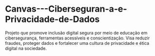 # Canvas---Ciberseguran-a-e-Privacidade-de-Dados
Projeto que promove inclusão digital segura por meio de educação em cibersegurança, ferramentas acessíveis e conscientização. Visa reduzir fraudes, proteger dados e fortalecer uma cultura de privacidade e ética digital na sociedade.
